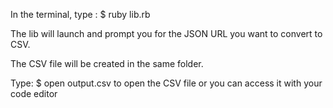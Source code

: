 In the terminal, type :
  $ ruby lib.rb
  
The lib will launch and prompt you for the JSON URL you want to convert to CSV.

The CSV file will be created in the same folder.

Type: 
  $ open output.csv
 to open the CSV file or you can access it with your code editor
